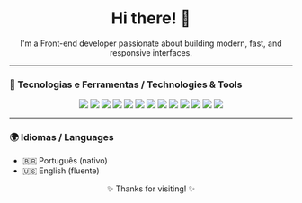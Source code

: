 <h1 align="center"> Hi there! 👋</h1>

<p align="center">
  I'm a Front-end developer passionate about building modern, fast, and responsive interfaces.
</p>

---

### 🧠 Tecnologias e Ferramentas / Technologies & Tools

<p align="center">
  <img src="https://img.shields.io/badge/-HTML5-E34F26?style=flat-square&logo=html5&logoColor=white" />
  <img src="https://img.shields.io/badge/-CSS3-1572B6?style=flat-square&logo=css3" />
  <img src="https://img.shields.io/badge/-SCSS-CC6699?style=flat-square&logo=sass&logoColor=white" />
  <img src="https://img.shields.io/badge/-JavaScript-F7DF1E?style=flat-square&logo=javascript&logoColor=black" />
  <img src="https://img.shields.io/badge/-TypeScript-3178C6?style=flat-square&logo=typescript&logoColor=white" />
  <img src="https://img.shields.io/badge/-Vue.js-4FC08D?style=flat-square&logo=vue.js&logoColor=white" />
  <img src="https://img.shields.io/badge/Vue_Router-4.x-green?logo=vue.js&logoColor=white" />
  <img src="https://img.shields.io/badge/-Nuxt.js-00C58E?style=flat-square&logo=nuxt.js&logoColor=white" />
  <img src="https://img.shields.io/badge/-React-61DAFB?style=flat-square&logo=react&logoColor=black" />
  <img src="https://img.shields.io/badge/-TailwindCSS-38B2AC?style=flat-square&logo=tailwind-css&logoColor=white" />
  <img src="https://img.shields.io/badge/-Bootstrap-7952B3?style=flat-square&logo=bootstrap&logoColor=white" />
  <img src="https://img.shields.io/badge/-Git-F05032?style=flat-square&logo=git&logoColor=white" />
  <img src="https://img.shields.io/badge/-Pinia-FFD859?style=flat-square&logo=vue.js&logoColor=black" />
</p>

---

### 🌍 Idiomas / Languages

- 🇧🇷 Português (nativo)
- 🇺🇸 English (fluente)

<p align="center">✨ Thanks for visiting! ✨</p>
